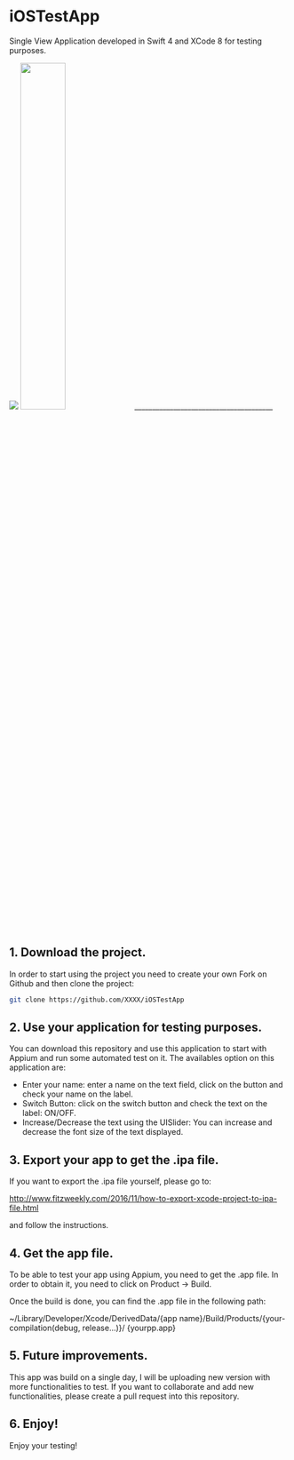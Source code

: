 # iOSTestApp

Single View Application developed in Swift 4 and XCode 8 for testing purposes.

<img src="http://i.imgur.com/4JUKNuC.png"/>
<img height="40%" width="40%" src="http://i.imgur.com/nwsbQSl.gif"/>
_______________________________________

## 1. Download the project. 

In order to start using the project you need to create your own Fork on Github and then clone the project:

```bash
git clone https://github.com/XXXX/iOSTestApp
```

## 2. Use your application for testing purposes.

You can download this repository and use this application to start with Appium and run some automated test on it. 
The availables option on this application are:

- Enter your name: enter a name on the text field, click on the button and check your name on the label. 
- Switch Button: click on the switch button and check the text on the label: ON/OFF. 
- Increase/Decrease the text using the UISlider: You can increase and decrease the font size of the text displayed. 

## 3. Export your app to get the .ipa file. 

If you want to export the .ipa file yourself, please go to:

http://www.fitzweekly.com/2016/11/how-to-export-xcode-project-to-ipa-file.html

and follow the instructions. 

## 4. Get the app file. 

To be able to test your app using Appium, you need to get the .app file. In order to obtain it, you need to click on Product -> Build. 

Once the build is done, you can find the .app file in the following path:

~/Library/Developer/Xcode/DerivedData/{app name}/Build/Products/{your-compilation(debug, release...)}/ {yourpp.app}

## 5. Future improvements. 
This app was build on a single day, I will be uploading new version with more functionalities to test. If you want to collaborate and add new functionalities, please create a pull request into this repository. 

## 6. Enjoy!

Enjoy your testing!

